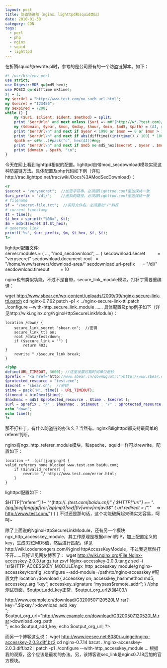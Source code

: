 ```yaml
---
layout: post
title: 防盗链进阶（nginx、lighttpd和squid类比）
date: 2010-01-30
category: CDN
tags:
  - perl
  - php
  - nginx
  - squid
  - lighttpd
---
```


在折腾squid的rewrite.pl时，参考的是公司原有的一个防盗链脚本。如下：
```perl
#! /usr/bin/env perl
use strict;
use Digest::MD5 qw(md5_hex);
use POSIX qw(difftime mktime);
$| = 1;
my $errUrl = "http://www.test.com/no_such_url.html";
my $secret = "123456";
my $expired = 7200;
while () {
    my ($uri, $client, $ident, $method) = split;
    print "$errUrln" and next unless ($uri =~ m#^(http://w*.?test.com)/(d{4})(d{2})(d{2})(d{2})(d{2})/(w{32})(/.+.mp3)$#i);
    my ($domain, $year, $mon, $mday, $hour, $min, $md5, $path) = ($1, $2, $3, $4, $5, $6, $7, $8);
    print "$errUrl\n" and next if $year < 1990 or $mon == 0 or $mon > 12 or $mday == 0 or $mday > 31 or $hour > 23 or $min > 59;
    print "$errUrl\n" and next if abs(difftime((int(time() / 100) * 100), mktime(00, $min, $hour, $mday, $mon - 1, $year - 1900))) > $expired;
    $path =~ s#%(..)#pack("c", hex($1))#eg;
    print "$errUrl\n" and next if $md5 ne md5_hex($secret . $year . $mon . $mday . $hour . $min . $path);
    print $domain . $path, "\n";
}
```
今天在网上看到lighttpd相似的配置。lighttpd自带mod_secdownload模块实现这种防盗链方法。具体配置及php代码如下例（详见http://trac.lighttpd.net/trac/wiki/Docs%3AModSecDownload）：
```php
<?
$secret = "verysecret";  //加密字符串，必须跟lighttpd.conf里边保持一致
$uri_prefix = "/dl/";    //虚拟的路径，必须跟lighttpd.conf里边保持一致
# filename
$f = "/secret-file.txt";  //实际文件名，必须要加"/"斜杠
# current timestamp
$t = time();
$t_hex = sprintf("%08x", $t);
$m = md5($secret.$f.$t_hex);
# generate link
printf('%s', $uri_prefix, $m, $t_hex, $f, $f);
?>
```
lighttpd配置文件:    
server.modules = ( ..., "mod_secdownload", ... )
secdownload.secret          = "verysecret"
secdownload.document-root   = "/home/www/servers/download-area/"
secdownload.uri-prefix      = "/dl/"
secdownload.timeout         = 10

nginx也有类似功能，不过不是自带，secure_link_module模块，打补丁需要重编译：

wget http://www.sbear.cn/wp-content/uploads/2009/09/nginx-secure-link-ttl.patch
cd nginx-0.7.62
patch -p1 < ../nginx-secure-link-ttl.patch
./configure --with-http_secure_link_module
……
具体配置及php例子如下（详见http://wiki.nginx.org/NginxHttpSecureLinkModule）：
```nginx
location /down/ {
    secure_link_secret "sbear.cn";  //密钥
    secure_link_ttl on;
    root /data/test/down;
    if ($secure_link = "") {
        return 403;
}
    rewrite ^ /$secure_link break;
}
```
```php
<?php
define(URL_TIMEOUT, 3600); //这里设置过期时间单位是秒
$prefix = "<a href="http://www.sbear.cn/down&quot;;">http://www.sbear.cn/down";</a>
$protected_resource = "test.exe";
$secret = "sbear.cn";  //密钥
$time = pack('N', time() + URL_TIMEOUT);
$timeout = bin2hex($time);
$hashmac = md5( $protected_resource . $time . $secret );
$url = $prefix . "/" . $hashmac . $timeout . "/" . $protected_resource;
echo "down";
echo time();
?>
```

那不打补丁，有什么防盗链的办法么？当然有。nginx和lighttpd都支持最简单的referer判断。

nginx有ngx_http_referer_module模块，和apache、squid一样可以rewrite，配置如下：
```nginx
location ~* .(gif|jpg|png)$ {
valid_referers none blocked www.test.com baidu.com;
    if ($invalid_referer) {
        rewrite ^/ http://www.test.com/error.html;
    }
}
```

lighttpd配置如下：

$HTTP["referer"] !~ "^(http://.*.(test.com|baidu.cn))"
{
    $HTTP["url"] =~ ".(jpg|jpeg|png|gif|rar|zip|mp3|swf|flv|wmv|rm|avi)$" {
        url.redirect = (".*"    => http://www.test.com/")
    }
}
不过还是那句话，这个功能破解起来确实太容易，呵呵~

除了上面说的NginxHttpSecureLinkModule，还有另一个模块ngx_http_accesskey_module，其工作原理是根据client的IP，加上配置定义的key，生成32位MD5值，然后进行匹配。详见http://wiki.codemongers.com/NginxHttpAccessKeyModule，不过我这居然打不开……只好详见网友博客了：
wget <a href="http://wiki.nginx.org/File:Nginx-accesskey-2.0.3.tar.gz">http://wiki.nginx.org/File:Nginx-accesskey-2.0.3.tar.gz</a>
tar zxvf Nginx-accesskey-2.0.3.tar.gz
sed -i 's/$HTTP_ACCESSKEY_MODULE/ngx_http_accesskey_module/g nginx-accesskey/config
./configure --add-module=/path/to/nginx-accesskey
#配置文件
location /download {
    accesskey on;
    accesskey_hashmethod md5;
    accesskey_arg “key”;
    accesskey_signature “mypass$remote_addr”;
}
//php测试页面，$output_add_key正常，$output_org_url返回403//
<?
$ipkey= md5("mypass".$_SERVER['REMOTE_ADDR']);
$output_add_key="<a href="http://www.example.cn/download/G3200507120520LM.rar?key=">http://www.example.cn/download/G3200507120520LM.rar?key="</a>.$ipkey.">download_add_key<br
/>";
$output_org_url="<a href=<a href="http://www.example.cn/download/G3200507120520LM.rar">http://www.example.cn/download/G3200507120520LM.rar</a>>download_org_path<br
/>";
echo $output_add_key;
echo $output_org_url;
?>
而另一个博客这么说：
wget http://www.ieesee.net:8080/~uingei/nginx-accesskey-2.0.3.diff.bz2
cd nginx-0.7.14
bzcat ../nginx-accesskey-2.0.3.diff.bz2 | patch -p1
./configure --with-http_accesskey_module ...
根据我的观察，这个应该是最初的办法。另，该博客说sec_link是nginx0.7.18后加的官方模块。


